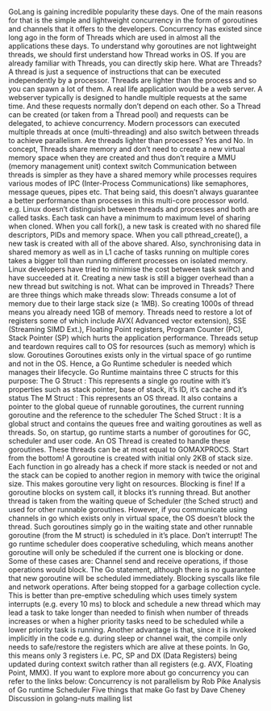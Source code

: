 

GoLang is gaining incredible popularity these days.
One of the main reasons for that is the simple and lightweight concurrency in the form of goroutines and channels that it offers to the developers.
Concurrency has existed since long ago in the form of Threads which are used in almost all the applications these days.
To understand why goroutines are not lightweight threads, we should first understand how Thread works in OS.
If you are already familiar with Threads, you can directly skip here.
What are Threads?
A thread is just a sequence of instructions that can be executed independently by a processor. Threads are lighter than the process and so you can spawn a lot of them.
A real life application would be a web server.
A webserver typically is designed to handle multiple requests at the same time. And these requests normally don’t depend on each other.
So a Thread can be created (or taken from a Thread pool) and requests can be delegated, to achieve concurrency.
Modern processors can executed multiple threads at once (multi-threading) and also switch between threads to achieve parallelism.
Are threads lighter than processes?
Yes and No.
In concept,
Threads share memory and don’t need to create a new virtual memory space when they are created and thus don’t require a MMU (memory management unit) context switch
Communication between threads is simpler as they have a shared memory while processes requires various modes of IPC (Inter-Process Communications) like semaphores, message queues, pipes etc.
That being said, this doesn’t always guarantee a better performance than processes in this multi-core processor world.
e.g. Linux doesn’t distinguish between threads and processes and both are called tasks. Each task can have a minimum to maximum level of sharing when cloned.
When you call fork(), a new task is created with no shared file descriptors, PIDs and memory space. When you call pthread_create(), a new task is created with all of the above shared.
Also, synchronising data in shared memory as well as in L1 cache of tasks running on multiple cores takes a bigger toll than running different processes on isolated memory.
Linux developers have tried to minimise the cost between task switch and have succeeded at it. Creating a new task is still a bigger overhead than a new thread but switching is not.
What can be improved in Threads?
There are three things which make threads slow:
Threads consume a lot of memory due to their large stack size (≥ 1MB). So creating 1000s of thread means you already need 1GB of memory.
Threads need to restore a lot of registers some of which include AVX( Advanced vector extension), SSE (Streaming SIMD Ext.), Floating Point registers, Program Counter (PC), Stack Pointer (SP) which hurts the application performance.
Threads setup and teardown requires call to OS for resources (such as memory) which is slow.
Goroutines
Goroutines exists only in the virtual space of go runtime and not in the OS.
Hence, a Go Runtime scheduler is needed which manages their lifecycle.
Go Runtime maintains three C structs for this purpose:
The G Struct : This represents a single go routine with it’s properties such as stack pointer, base of stack, it’s ID, it’s cache and it’s status
The M Struct : This represents an OS thread. It also contains a pointer to the global queue of runnable goroutines, the current running goroutine and the reference to the scheduler
The Sched Struct : It is a global struct and contains the queues free and waiting goroutines as well as threads.
So, on startup, go runtime starts a number of goroutines for GC, scheduler and user code. An OS Thread is created to handle these goroutines. These threads can be at most equal to GOMAXPROCS.
Start from the bottom!
A goroutine is created with initial only 2KB of stack size. Each function in go already has a check if more stack is needed or not and the stack can be copied to another region in memory with twice the original size. This makes goroutine very light on resources.
Blocking is fine!
If a goroutine blocks on system call, it blocks it’s running thread. But another thread is taken from the waiting queue of Scheduler (the Sched struct) and used for other runnable goroutines.
However, if you communicate using channels in go which exists only in virtual space, the OS doesn’t block the thread. Such goroutines simply go in the waiting state and other runnable goroutine (from the M struct) is scheduled in it’s place.
Don’t interrupt!
The go runtime scheduler does cooperative scheduling, which means another goroutine will only be scheduled if the current one is blocking or done. Some of these cases are:
Channel send and receive operations, if those operations would block.
The Go statement, although there is no guarantee that new goroutine will be scheduled immediately.
Blocking syscalls like file and network operations.
After being stopped for a garbage collection cycle.
This is better than pre-emptive scheduling which uses timely system interrupts (e.g. every 10 ms) to block and schedule a new thread which may lead a task to take longer than needed to finish when number of threads increases or when a higher priority tasks need to be scheduled while a lower priority task is running.
Another advantage is that, since it is invoked implicitly in the code e.g. during sleep or channel wait, the compile only needs to safe/restore the registers which are alive at these points. In Go, this means only 3 registers i.e. PC, SP and DX (Data Registers) being updated during context switch rather than all registers (e.g. AVX, Floating Point, MMX).
If you want to explore more about go concurrency you can refer to the links below:
Concurrency is not parallelism by Rob Pike
Analysis of Go runtime Scheduler
Five things that make Go fast by Dave Cheney
Discussion in golang-nuts mailing list